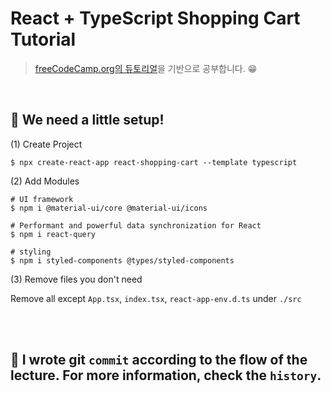 # React + TypeScript Shopping Cart Tutorial

> [freeCodeCamp.org의 듀토리얼](https://www.youtube.com/watch?v=sfmL6bGbiN8)을 기반으로 공부합니다. 😁

<br />

## 🤖 We need a little setup!

(1) Create Project

```npm
$ npx create-react-app react-shopping-cart --template typescript
```

(2) Add Modules

```npm
# UI framework
$ npm i @material-ui/core @material-ui/icons

# Performant and powerful data synchronization for React
$ npm i react-query

# styling
$ npm i styled-components @types/styled-components
```

(3) Remove files you don't need

Remove all except `App.tsx`, `index.tsx`, `react-app-env.d.ts` under `./src`

<br />
<br />

## 🧐 I wrote git `commit` according to the flow of the lecture. For more information, check the `history`.
